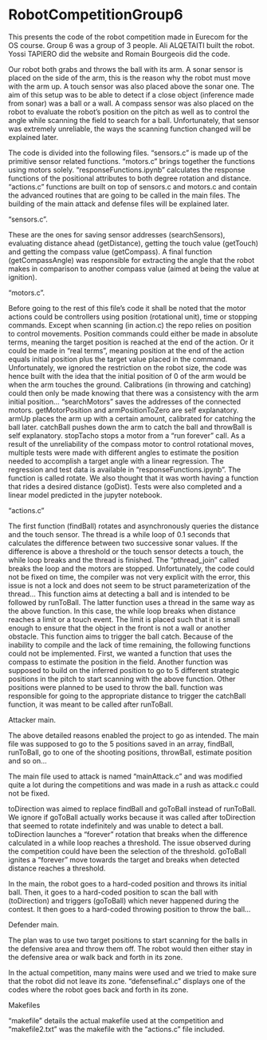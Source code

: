 # RobotCompetitionGroup6

This presents the code of the robot competition made in Eurecom for the OS course. Group 6 was a group of 3 people. Ali ALQETAITI built the robot. Yossi TAPIERO did the website and Romain Bourgeois did the code.

Our robot both grabs and throws the ball with its arm. A sonar sensor is placed on the side of the arm, this is the reason why the robot must move with the arm up. A touch sensor was also placed above the sonar one. The aim of this setup was to be able to detect if a close object (inference made from sonar) was a ball or a wall. A compass sensor was also placed on the robot to evaluate the robot’s position on the pitch as well as to control the angle while scanning the field to search for a ball. Unfortunately, that sensor was extremely unreliable, the ways the scanning function changed will be explained later.

The code is divided into the following files. “sensors.c” is made up of the primitive sensor related functions. “motors.c” brings together the functions using motors solely. “responseFunctions.ipynb” calculates the response functions of the positional attributes to both degree rotation and distance. “actions.c” functions are built on top of sensors.c and motors.c and contain the advanced routines that are going to be called in the main files. The building of the main attack and defense files will be explained later. 

“sensors.c”. 

These are the ones for saving sensor addresses (searchSensors), evaluating distance ahead (getDistance), getting the touch value (getTouch) and getting the compass value (getCompass). A final function (getCompassAngle) was responsible for extracting the angle that the robot makes in comparison to another compass value (aimed at being the value at ignition). 

“motors.c”. 

Before going to the rest of this file’s code it shall be noted that the motor actions could be controllers using position (rotational unit), time or stopping commands. Except when scanning (in action.c) the repo relies on position to control movements. Position commands could either be made in absolute terms, meaning the target position is reached at the end of the action. Or it could be made in “real terms”, meaning position at the end of the action equals initial position plus the target value placed in the command. 
Unfortunately, we ignored the restriction on the robot size, the code was hence built with the idea that the initial position of 0 of the arm would be when the arm touches the ground. Calibrations (in throwing and catching) could then only be made knowing that there was a consistency with the arm initial position…
“searchMotors” saves the addresses of the connected motors. getMotorPosition and armPositionToZero are self explanatory. armUp places the arm up with a certain amount, calibrated for catching the ball later. catchBall pushes down the arm to catch the ball and throwBall is self explanatory. stopTacho stops a motor from a “run forever” call. 
As a result of the unreliability of the compass motor to control rotational moves, multiple tests were made with different angles to estimate the position needed to accomplish a target angle with a linear regression. The regression and test data is available in “responseFunctions.ipynb”. The function is called rotate. 
We also thought that it was worth having a function that rides a desired distance (goDist). Tests were also completed and a linear model predicted in the jupyter notebook.

“actions.c”

The first function (findBall) rotates and asynchronously queries the distance and the touch sensor. The thread is a while loop of 0.1 seconds that calculates the difference between two successive sonar values. If the difference is above a threshold or the touch sensor detects a touch, the while loop breaks and the thread is finished. The “pthread_join” called breaks the loop and the motors are stopped. Unfortunately, the code could not be fixed on time, the compiler was not very explicit with the error, this issue is not a lock and does not seem to be struct parameterization of the thread…
This function aims at detecting a ball and is intended to be followed by runToBall. 
The latter function uses a thread in the same way as the above function. In this case, the while loop breaks when distance reaches a limit or a touch event. The limit is placed such that it is small enough to ensure that the object in the front is not a wall or another obstacle. This function aims to trigger the ball catch.
Because of the inability to compile and the lack of time remaining, the following functions could not be implemented. First, we wanted a function that uses the compass to estimate the position in the field. Another function was supposed to build on the inferred position to go to 5 different strategic positions in the pitch to start scanning with the above function. Other positions were planned to be used to throw the ball. function was responsible for going to the appropriate distance to trigger the catchBall function, it was meant to be called after runToBall.

Attacker main.

The above detailed reasons enabled the project to go as intended. The main file was supposed to go to the 5 positions saved in an array, findBall, runToBall, go to one of the shooting positions, throwBall, estimate position and so on…

The main file used to attack is named “mainAttack.c” and was modified quite a lot during the competitions and was made in a rush as attack.c could not be fixed. 

toDirection was aimed to replace findBall and goToBall instead of runToBall. We ignore if goToBall actually works because it was called after toDirection that seemed to rotate indefinitely and was unable to detect a ball. toDirection launches a “forever” rotation that breaks when the difference calculated in a while loop reaches a threshold. The issue observed during the competition could have been the selection of the threshold. goToBall ignites a “forever” move towards the target and breaks when detected distance reaches a threshold.

In the main, the robot goes to a hard-coded position and throws its initial ball. Then, it goes to a hard-coded position to scan the ball with (toDirection) and triggers (goToBall) which never happened during the contest. It then goes to a hard-coded throwing position to throw the ball…


Defender main.

The plan was to use two target positions to start scanning for the balls in the defensive area and throw them off. The robot would then either stay in the defensive area or walk back and forth in its zone. 

In the actual competition, many mains were used and we tried to make sure that the robot did not leave its zone. “defensefinal.c” displays one of the codes where the robot goes back and forth in its zone. 

Makefiles

“makefile” details the actual makefile used at the competition and “makefile2.txt” was the makefile with the “actions.c” file included.

